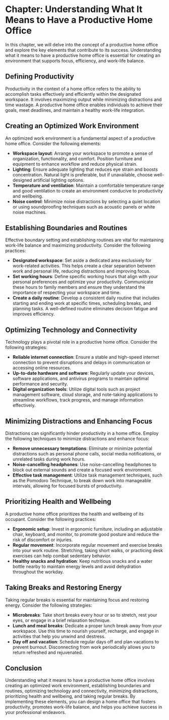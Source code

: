 Chapter: Understanding What It Means to Have a Productive Home Office
=====================================================================

In this chapter, we will delve into the concept of a productive home office and explore the key elements that contribute to its success. Understanding what it means to have a productive home office is essential for creating an environment that supports focus, efficiency, and work-life balance.

**Defining Productivity**
-------------------------

Productivity in the context of a home office refers to the ability to accomplish tasks effectively and efficiently within the designated workspace. It involves maximizing output while minimizing distractions and time wastage. A productive home office enables individuals to achieve their goals, meet deadlines, and maintain a healthy work-life integration.

**Creating an Optimized Work Environment**
------------------------------------------

An optimized work environment is a fundamental aspect of a productive home office. Consider the following elements:

* **Workspace layout**: Arrange your workspace to promote a sense of organization, functionality, and comfort. Position furniture and equipment to enhance workflow and reduce physical strain.
* **Lighting**: Ensure adequate lighting that reduces eye strain and boosts concentration. Natural light is preferable, but if unavailable, choose well-designed artificial lighting options.
* **Temperature and ventilation**: Maintain a comfortable temperature range and good ventilation to create an environment conducive to productivity and wellbeing.
* **Noise control**: Minimize noise distractions by selecting a quiet location or using soundproofing techniques such as acoustic panels or white noise machines.

**Establishing Boundaries and Routines**
----------------------------------------

Effective boundary setting and establishing routines are vital for maintaining work-life balance and maximizing productivity. Consider the following practices:

* **Designated workspace**: Set aside a dedicated area exclusively for work-related activities. This helps create a clear separation between work and personal life, reducing distractions and improving focus.
* **Set working hours**: Define specific working hours that align with your personal preferences and optimize your productivity. Communicate these hours to family members and ensure they understand the importance of respecting your workspace and time.
* **Create a daily routine**: Develop a consistent daily routine that includes starting and ending work at specific times, scheduling breaks, and planning tasks. A well-defined routine eliminates decision fatigue and improves efficiency.

**Optimizing Technology and Connectivity**
------------------------------------------

Technology plays a pivotal role in a productive home office. Consider the following strategies:

* **Reliable internet connection**: Ensure a stable and high-speed internet connection to prevent disruptions and delays in communication or accessing online resources.
* **Up-to-date hardware and software**: Regularly update your devices, software applications, and antivirus programs to maintain optimal performance and security.
* **Digital organization tools**: Utilize digital tools such as project management software, cloud storage, and note-taking applications to streamline workflows, track progress, and manage information effectively.

**Minimizing Distractions and Enhancing Focus**
-----------------------------------------------

Distractions can significantly hinder productivity in a home office. Employ the following techniques to minimize distractions and enhance focus:

* **Remove unnecessary temptations**: Eliminate or minimize potential distractions such as personal phone calls, social media notifications, or unrelated tasks during work hours.
* **Noise-cancelling headphones**: Use noise-cancelling headphones to block out external sounds and create a focused work environment.
* **Effective task management**: Utilize task management techniques, such as the Pomodoro Technique, to break down work into manageable intervals, allowing for focused bursts of productivity.

**Prioritizing Health and Wellbeing**
-------------------------------------

A productive home office prioritizes the health and wellbeing of its occupant. Consider the following practices:

* **Ergonomic setup**: Invest in ergonomic furniture, including an adjustable chair, keyboard, and monitor, to promote good posture and reduce the risk of discomfort or injuries.
* **Regular movement**: Incorporate regular movement and exercise breaks into your work routine. Stretching, taking short walks, or practicing desk exercises can help combat sedentary behavior.
* **Healthy snacks and hydration**: Keep nutritious snacks and a water bottle nearby to maintain energy levels and avoid dehydration throughout the workday.

**Taking Breaks and Restoring Energy**
--------------------------------------

Taking regular breaks is essential for maintaining focus and restoring energy. Consider the following strategies:

* **Microbreaks**: Take short breaks every hour or so to stretch, rest your eyes, or engage in a brief relaxation technique.
* **Lunch and meal breaks**: Dedicate a proper lunch break away from your workspace. Use this time to nourish yourself, recharge, and engage in activities that help you unwind and destress.
* **Day off and vacation**: Schedule regular days off and plan vacations to prevent burnout. Disconnecting from work periodically allows you to return refreshed and rejuvenated.

**Conclusion**
--------------

Understanding what it means to have a productive home office involves creating an optimized work environment, establishing boundaries and routines, optimizing technology and connectivity, minimizing distractions, prioritizing health and wellbeing, and taking regular breaks. By implementing these elements, you can design a home office that fosters productivity, promotes work-life balance, and helps you achieve success in your professional endeavors.
